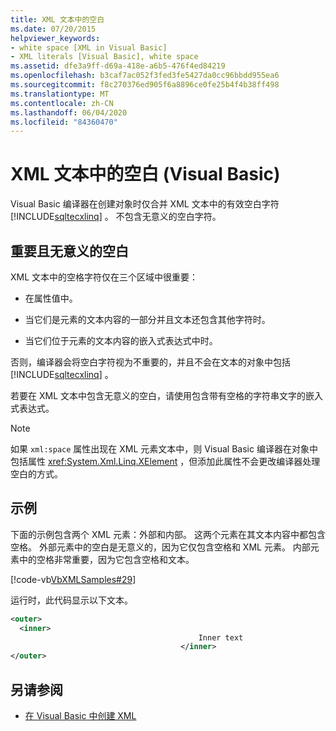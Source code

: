 ```yaml
---
title: XML 文本中的空白
ms.date: 07/20/2015
helpviewer_keywords:
- white space [XML in Visual Basic]
- XML literals [Visual Basic], white space
ms.assetid: dfe3a9ff-d69a-418e-a6b5-476f4ed84219
ms.openlocfilehash: b3caf7ac052f3fed3fe5427da0cc96bbdd955ea6
ms.sourcegitcommit: f8c270376ed905f6a8896ce0fe25b4f4b38ff498
ms.translationtype: MT
ms.contentlocale: zh-CN
ms.lasthandoff: 06/04/2020
ms.locfileid: "84360470"
---
```

# <a name="white-space-in-xml-literals-visual-basic"></a>XML 文本中的空白 (Visual Basic)
Visual Basic 编译器在创建对象时仅合并 XML 文本中的有效空白字符 [!INCLUDE[sqltecxlinq](~/includes/sqltecxlinq-md.md)] 。 不包含无意义的空白字符。  
  
## <a name="significant-and-insignificant-white-space"></a>重要且无意义的空白  
 XML 文本中的空格字符仅在三个区域中很重要：  
  
- 在属性值中。  
  
- 当它们是元素的文本内容的一部分并且文本还包含其他字符时。  
  
- 当它们位于元素的文本内容的嵌入式表达式中时。  
  
 否则，编译器会将空白字符视为不重要的，并且不会在文本的对象中包括 [!INCLUDE[sqltecxlinq](~/includes/sqltecxlinq-md.md)] 。  
  
 若要在 XML 文本中包含无意义的空白，请使用包含带有空格的字符串文字的嵌入式表达式。  
  
> [!NOTE]
> 如果 `xml:space` 属性出现在 XML 元素文本中，则 Visual Basic 编译器在对象中包括属性 <xref:System.Xml.Linq.XElement> ，但添加此属性不会更改编译器处理空白的方式。  
  
## <a name="examples"></a>示例  
 下面的示例包含两个 XML 元素：外部和内部。 这两个元素在其文本内容中都包含空格。 外部元素中的空白是无意义的，因为它仅包含空格和 XML 元素。 内部元素中的空格非常重要，因为它包含空格和文本。  
  
 [!code-vb[VbXMLSamples#29](~/samples/snippets/visualbasic/VS_Snippets_VBCSharp/VbXMLSamples/VB/XMLSamples13.vb#29)]  
  
 运行时，此代码显示以下文本。  
  
```xml  
<outer>  
  <inner>  
                                          Inner text  
                                      </inner>  
</outer>  
```  
  
## <a name="see-also"></a>另请参阅

- [在 Visual Basic 中创建 XML](creating-xml.md)
